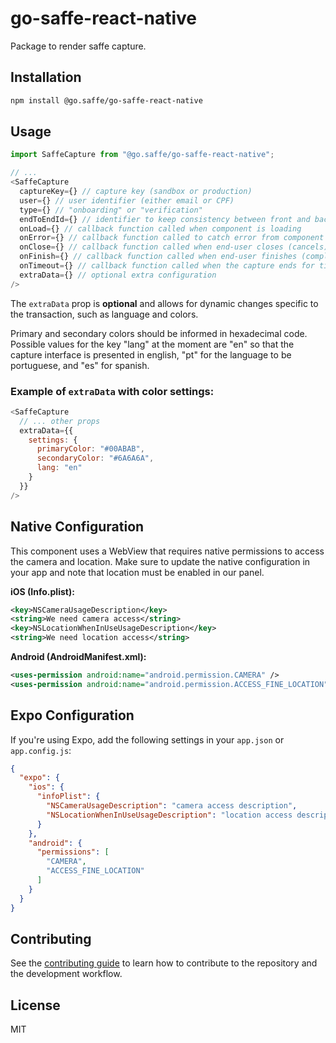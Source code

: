# go-saffe-react-native

Package to render saffe capture.

## Installation

```sh
npm install @go.saffe/go-saffe-react-native
```

## Usage

```js
import SaffeCapture from "@go.saffe/go-saffe-react-native";

// ...
<SaffeCapture
  captureKey={} // capture key (sandbox or production)
  user={} // user identifier (either email or CPF)
  type={} // "onboarding" or "verification"
  endToEndId={} // identifier to keep consistency between front and backend
  onLoad={} // callback function called when component is loading
  onError={} // callback function called to catch error from component
  onClose={} // callback function called when end-user closes (cancels) the capture
  onFinish={} // callback function called when end-user finishes (completes) the capture
  onTimeout={} // callback function called when the capture ends for timeout
  extraData={} // optional extra configuration
/>
```

The `extraData` prop is **optional** and allows for dynamic changes specific to the transaction, such as language and colors.

Primary and secondary colors should be informed in hexadecimal code. Possible values for the key "lang" at the moment are "en" so that the capture interface is presented in english, "pt" for the language to be portuguese, and "es" for spanish.

### Example of `extraData` with color settings:

```js
<SaffeCapture
  // ... other props
  extraData={{
    settings: {
      primaryColor: "#00ABAB",
      secondaryColor: "#6A6A6A",
      lang: "en"
    }
  }}
/>
```

## Native Configuration

This component uses a WebView that requires native permissions to access the camera and location.
Make sure to update the native configuration in your app and note that location must be enabled in our panel.

**iOS (Info.plist):**

```xml
<key>NSCameraUsageDescription</key>
<string>We need camera access</string>
<key>NSLocationWhenInUseUsageDescription</key>
<string>We need location access</string>
```

**Android (AndroidManifest.xml):**

```xml
<uses-permission android:name="android.permission.CAMERA" />
<uses-permission android:name="android.permission.ACCESS_FINE_LOCATION" />
```

## Expo Configuration

If you're using Expo, add the following settings in your `app.json` or `app.config.js`:

```json
{
  "expo": {
    "ios": {
      "infoPlist": {
        "NSCameraUsageDescription": "camera access description",
        "NSLocationWhenInUseUsageDescription": "location access description"
      }
    },
    "android": {
      "permissions": [
        "CAMERA",
        "ACCESS_FINE_LOCATION"
      ]
    }
  }
}
```

## Contributing

See the [contributing guide](CONTRIBUTING.md) to learn how to contribute to the repository and the development workflow.

## License

MIT
